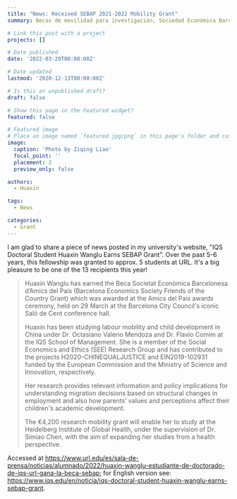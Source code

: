 ```yaml
---
title: "News: Received SEBAP 2021-2022 Mobility Grant"
summary: Becas de movilidad para investigación, Sociedad Económica Barcelonesa de Amics del País

# Link this post with a project
projects: []

# Date published
date: '2022-03-29T00:00:00Z'

# Date updated
lastmod: '2020-12-13T00:00:00Z'

# Is this an unpublished draft?
draft: false

# Show this page in the Featured widget?
featured: false

# Featured image
# Place an image named `featured.jpg/png` in this page's folder and customize its options here.
image:
  caption: 'Photo by Ziqing Liao'
  focal_point: ''
  placement: 2
  preview_only: false

authors:
  - Huaxin

tags:
  - News

categories:
  - Grant
---
```

I am glad to share a piece of news posted in my university's website, "IQS Doctoral Student Huaxin Wanglu Earns SEBAP Grant". Over the past 5-6 years, this fellowship was granted to approx. 5 students at URL. It's a big pleasure to be one of the 13 recipients this year!

> Huaxin Wanglu has earned the Beca Societat Econòmica Barcelonesa d’Amics del País (Barcelona Economics Society Friends of the Country Grant) which was awarded at the Amics del País awards ceremony, held on 29 March at the Barcelona City Council's iconic Saló de Cent conference hall.
> 
> Huaxin has been studying labour mobility and child development in China under Dr. Octasiano Valerio Mendoza and Dr. Flavio Comim at the IQS School of Management. She is a member of the Social Economics and Ethics (SEE) Research Group and has contributed to the projects H2020-CHINEQUALJUSTICE and EIN2019-102931 funded by the European Commission and the Ministry of Science and Innovation, respectively.
> 
> Her research provides relevant information and policy implications for understanding migration decisions based on structural changes in employment and also how parents’ values and perceptions affect their children's academic development.
> 
> The €4,200 research mobility grant will enable her to study at the Heidelberg Institute of Global Health, under the supervision of Dr. Simiao Chen, with the aim of expanding her studies from a health perspective.

Accessed at <https://www.url.edu/es/sala-de-prensa/noticias/alumnado/2022/huaxin-wanglu-estudiante-de-doctorado-de-iqs-url-gana-la-beca-sebap>; for English version see: <https://www.iqs.edu/en/noticia/iqs-doctoral-student-huaxin-wanglu-earns-sebap-grant>.
